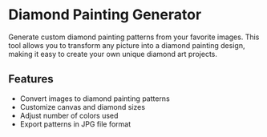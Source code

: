 # Diamond Painting Generator

Generate custom diamond painting patterns from your favorite images. 
This tool allows you to transform any picture into a diamond painting design, 
making it easy to create your own unique diamond art projects.

## Features

- Convert images to diamond painting patterns
- Customize canvas and diamond sizes
- Adjust number of colors used
- Export patterns in JPG file format
